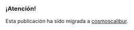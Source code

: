 <link href="https://www.w3schools.com/w3css/4/w3.css" rel="stylesheet"></link>
<div class="w3-panel w3-blue w3-round">
<h3>
¡Atención!</h3>
Esta publicación ha sido migrada a <a href="http://cosmoscalibur.com/pag/presentacion">cosmoscalibur</a>.</div><br/>
